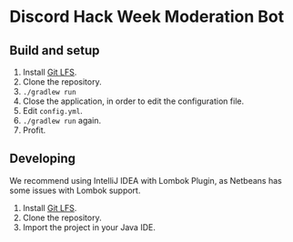 # Discord Hack Week Moderation Bot
## Build and setup
1. Install [Git LFS](https://git-lfs.github.com).
2. Clone the repository.
3. `./gradlew run`
4. Close the application, in order to edit the configuration file.
5. Edit `config.yml`.
6. `./gradlew run` again.
7. Profit.
## Developing
We recommend using IntelliJ IDEA with Lombok Plugin, as Netbeans has some issues with Lombok support.
1. Install [Git LFS](https://git-lfs.github.com).
2. Clone the repository.
3. Import the project in your Java IDE.